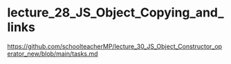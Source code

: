 # lecture_28_JS_Object_Copying_and_links  
https://github.com/schoolteacherMP/lecture_30_JS_Object_Constructor_operator_new/blob/main/tasks.md
